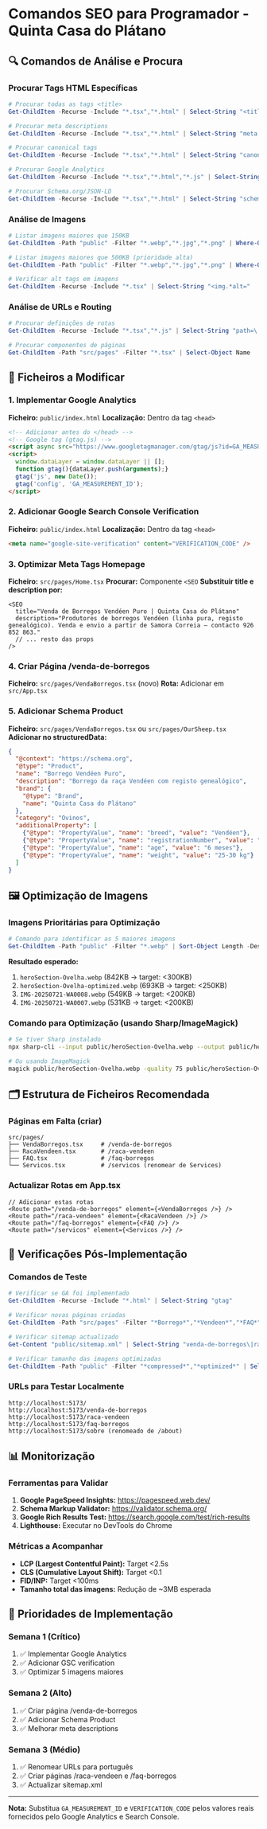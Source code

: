 # Comandos SEO para Programador - Quinta Casa do Plátano

## 🔍 Comandos de Análise e Procura

### Procurar Tags HTML Específicas
```powershell
# Procurar todas as tags <title>
Get-ChildItem -Recurse -Include "*.tsx","*.html" | Select-String "<title"

# Procurar meta descriptions
Get-ChildItem -Recurse -Include "*.tsx","*.html" | Select-String "meta.*description"

# Procurar canonical tags
Get-ChildItem -Recurse -Include "*.tsx","*.html" | Select-String "canonical"

# Procurar Google Analytics
Get-ChildItem -Recurse -Include "*.tsx","*.html","*.js" | Select-String "gtag\|google-analytics\|GA_"

# Procurar Schema.org/JSON-LD
Get-ChildItem -Recurse -Include "*.tsx","*.html" | Select-String "schema.org\|@type"
```

### Análise de Imagens
```powershell
# Listar imagens maiores que 150KB
Get-ChildItem -Path "public" -Filter "*.webp","*.jpg","*.png" | Where-Object {$_.Length -gt 150KB} | Select-Object Name, @{Name="SizeKB";Expression={[math]::Round($_.Length/1KB,2)}} | Sort-Object SizeKB -Descending

# Listar imagens maiores que 500KB (prioridade alta)
Get-ChildItem -Path "public" -Filter "*.webp","*.jpg","*.png" | Where-Object {$_.Length -gt 500KB} | Select-Object Name, @{Name="SizeKB";Expression={[math]::Round($_.Length/1KB,2)}}

# Verificar alt tags em imagens
Get-ChildItem -Recurse -Include "*.tsx" | Select-String "<img.*alt="
```

### Análise de URLs e Routing
```powershell
# Procurar definições de rotas
Get-ChildItem -Recurse -Include "*.tsx","*.js" | Select-String "path=\|Route"

# Procurar componentes de páginas
Get-ChildItem -Path "src/pages" -Filter "*.tsx" | Select-Object Name
```

## 📝 Ficheiros a Modificar

### 1. Implementar Google Analytics
**Ficheiro:** `public/index.html`
**Localização:** Dentro da tag `<head>`
```html
<!-- Adicionar antes do </head> -->
<!-- Google tag (gtag.js) -->
<script async src="https://www.googletagmanager.com/gtag/js?id=GA_MEASUREMENT_ID"></script>
<script>
  window.dataLayer = window.dataLayer || [];
  function gtag(){dataLayer.push(arguments);}
  gtag('js', new Date());
  gtag('config', 'GA_MEASUREMENT_ID');
</script>
```

### 2. Adicionar Google Search Console Verification
**Ficheiro:** `public/index.html`
**Localização:** Dentro da tag `<head>`
```html
<meta name="google-site-verification" content="VERIFICATION_CODE" />
```

### 3. Optimizar Meta Tags Homepage
**Ficheiro:** `src/pages/Home.tsx`
**Procurar:** Componente `<SEO`
**Substituir title e description por:**
```tsx
<SEO
  title="Venda de Borregos Vendéen Puro | Quinta Casa do Plátano"
  description="Produtores de borregos Vendéen (linha pura, registo genealógico). Venda e envio a partir de Samora Correia — contacto 926 852 863."
  // ... resto das props
/>
```

### 4. Criar Página /venda-de-borregos
**Ficheiro:** `src/pages/VendaBorregos.tsx` (novo)
**Rota:** Adicionar em `src/App.tsx`

### 5. Adicionar Schema Product
**Ficheiro:** `src/pages/VendaBorregos.tsx` ou `src/pages/OurSheep.tsx`
**Adicionar no structuredData:**
```json
{
  "@context": "https://schema.org",
  "@type": "Product",
  "name": "Borrego Vendéen Puro",
  "description": "Borrego da raça Vendéen com registo genealógico",
  "brand": {
    "@type": "Brand",
    "name": "Quinta Casa do Plátano"
  },
  "category": "Ovinos",
  "additionalProperty": [
    {"@type": "PropertyValue", "name": "breed", "value": "Vendéen"},
    {"@type": "PropertyValue", "name": "registrationNumber", "value": "PT-VENDEEN-2024-XXX"},
    {"@type": "PropertyValue", "name": "age", "value": "6 meses"},
    {"@type": "PropertyValue", "name": "weight", "value": "25-30 kg"}
  ]
}
```

## 🖼️ Optimização de Imagens

### Imagens Prioritárias para Optimização
```powershell
# Comando para identificar as 5 maiores imagens
Get-ChildItem -Path "public" -Filter "*.webp" | Sort-Object Length -Descending | Select-Object -First 5 | Select-Object Name, @{Name="SizeKB";Expression={[math]::Round($_.Length/1KB,2)}}
```

**Resultado esperado:**
1. `heroSection-Ovelha.webp` (842KB → target: <300KB)
2. `heroSection-Ovelha-optimized.webp` (693KB → target: <250KB)
3. `IMG-20250721-WA0008.webp` (549KB → target: <200KB)
4. `IMG-20250721-WA0007.webp` (531KB → target: <200KB)

### Comando para Optimização (usando Sharp/ImageMagick)
```bash
# Se tiver Sharp instalado
npx sharp-cli --input public/heroSection-Ovelha.webp --output public/heroSection-Ovelha-compressed.webp --webp-quality 75

# Ou usando ImageMagick
magick public/heroSection-Ovelha.webp -quality 75 public/heroSection-Ovelha-compressed.webp
```

## 🗂️ Estrutura de Ficheiros Recomendada

### Páginas em Falta (criar)
```
src/pages/
├── VendaBorregos.tsx     # /venda-de-borregos
├── RacaVendeen.tsx       # /raca-vendeen  
├── FAQ.tsx               # /faq-borregos
└── Servicos.tsx          # /servicos (renomear de Services)
```

### Actualizar Rotas em App.tsx
```tsx
// Adicionar estas rotas
<Route path="/venda-de-borregos" element={<VendaBorregos />} />
<Route path="/raca-vendeen" element={<RacaVendeen />} />
<Route path="/faq-borregos" element={<FAQ />} />
<Route path="/servicos" element={<Servicos />} />
```

## 🔧 Verificações Pós-Implementação

### Comandos de Teste
```powershell
# Verificar se GA foi implementado
Get-ChildItem -Recurse -Include "*.html" | Select-String "gtag"

# Verificar novas páginas criadas
Get-ChildItem -Path "src/pages" -Filter "*Borrego*","*Vendeen*","*FAQ*"

# Verificar sitemap actualizado
Get-Content "public/sitemap.xml" | Select-String "venda-de-borregos\|raca-vendeen"

# Verificar tamanho das imagens optimizadas
Get-ChildItem -Path "public" -Filter "*compressed*","*optimized*" | Select-Object Name, @{Name="SizeKB";Expression={[math]::Round($_.Length/1KB,2)}}
```

### URLs para Testar Localmente
```
http://localhost:5173/
http://localhost:5173/venda-de-borregos
http://localhost:5173/raca-vendeen
http://localhost:5173/faq-borregos
http://localhost:5173/sobre (renomeado de /about)
```

## 📊 Monitorização

### Ferramentas para Validar
1. **Google PageSpeed Insights:** https://pagespeed.web.dev/
2. **Schema Markup Validator:** https://validator.schema.org/
3. **Google Rich Results Test:** https://search.google.com/test/rich-results
4. **Lighthouse:** Executar no DevTools do Chrome

### Métricas a Acompanhar
- **LCP (Largest Contentful Paint):** Target <2.5s
- **CLS (Cumulative Layout Shift):** Target <0.1
- **FID/INP:** Target <100ms
- **Tamanho total das imagens:** Redução de ~3MB esperada

## 🚀 Prioridades de Implementação

### Semana 1 (Crítico)
1. ✅ Implementar Google Analytics
2. ✅ Adicionar GSC verification
3. ✅ Optimizar 5 imagens maiores

### Semana 2 (Alto)
1. ✅ Criar página /venda-de-borregos
2. ✅ Adicionar Schema Product
3. ✅ Melhorar meta descriptions

### Semana 3 (Médio)
1. ✅ Renomear URLs para português
2. ✅ Criar páginas /raca-vendeen e /faq-borregos
3. ✅ Actualizar sitemap.xml

---

**Nota:** Substitua `GA_MEASUREMENT_ID` e `VERIFICATION_CODE` pelos valores reais fornecidos pelo Google Analytics e Search Console.